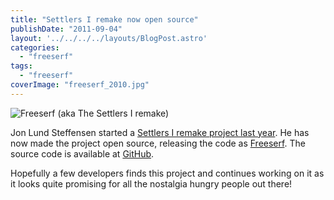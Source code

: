 ```yaml
---
title: "Settlers I remake now open source"
publishDate: "2011-09-04"
layout: '../../../../layouts/BlogPost.astro'
categories: 
  - "freeserf"
tags: 
  - "freeserf"
coverImage: "freeserf_2010.jpg"
---
```


![](images/freeserf_2010.jpg "Freeserf (aka The Settlers I remake)")

Jon Lund Steffensen started a [Settlers I remake project last year](http://jonls.dk/2010/06/settlers-1-remake/). He has now made the project open source, releasing the code as [Freeserf](http://jonls.dk/freeserf/). The source code is available at [GitHub](https://github.com/jonls/freeserf).

Hopefully a few developers finds this project and continues working on it as it looks quite promising for all the nostalgia hungry people out there!
